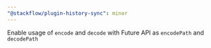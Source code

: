 ```yaml
---
"@stackflow/plugin-history-sync": minor
---
```


Enable usage of `encode` and `decode` with Future API as `encodePath` and `decodePath`
